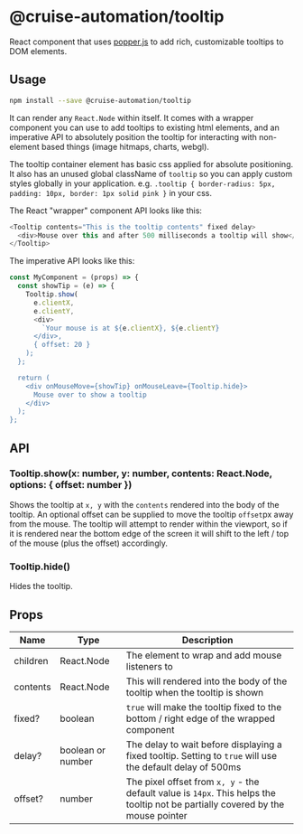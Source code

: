 # @cruise-automation/tooltip

React component that uses [popper.js](https://popper.js.org/) to add rich, customizable tooltips to DOM elements.

## Usage

```bash
npm install --save @cruise-automation/tooltip
```

It can render any `React.Node` within itself. It comes with a wrapper component you can use to add tooltips to existing html elements, and an imperative API to absolutely position the tooltip for interacting with non-element based things (image hitmaps, charts, webgl).

The tooltip container element has basic css applied for absolute positioning.  It also has an unused global className of `tooltip` so you can apply custom styles globally in your application. e.g. `.tooltip { border-radius: 5px, padding: 10px, border: 1px solid pink }` in your css.

The React "wrapper" component API looks like this:

```js
<Tooltip contents="This is the tooltip contents" fixed delay>
  <div>Mouse over this and after 500 milliseconds a tooltip will show</div>
</Tooltip>
```

The imperative API looks like this:

```js
const MyComponent = (props) => {
  const showTip = (e) => {
    Tooltip.show(
      e.clientX,
      e.clientY,
      <div>
        `Your mouse is at ${e.clientX}, ${e.clientY}
      </div>,
      { offset: 20 }
    );
  };

  return (
    <div onMouseMove={showTip} onMouseLeave={Tooltip.hide}>
      Mouse over to show a tooltip
    </div>
  );
};
```

## API

### Tooltip.show(x: number, y: number, contents: React.Node, options: { offset: number })

Shows the tooltip at `x, y` with the `contents` rendered into the body of the tooltip. An optional offset can be supplied to move the tooltip `offset`px away from the mouse. The tooltip will attempt to render within the viewport, so if it is rendered near the bottom edge of the screen it will shift to the left / top of the mouse (plus the offset) accordingly.

### Tooltip.hide()

Hides the tooltip.

## Props

| Name     | Type              | Description                                                                                                                      |
| -------- | ----------------- | -------------------------------------------------------------------------------------------------------------------------------- |
| children | React.Node        | The element to wrap and add mouse listeners to                                                                                   |
| contents | React.Node        | This will rendered into the body of the tooltip when the tooltip is shown                                                        |
| fixed?   | boolean           | `true` will make the tooltip fixed to the bottom / right edge of the wrapped component                                           |
| delay?   | boolean or number | The delay to wait before displaying a fixed tooltip. Setting to `true` will use the default delay of 500ms                       |
| offset?  | number            | The pixel offset from `x, y` - the default value is `14px`. This helps the tooltip not be partially covered by the mouse pointer |
